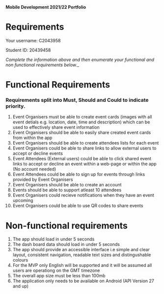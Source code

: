 **Mobile Development 2021/22 Portfolio**
# Requirements

Your username: C2043958

Student ID: 20439458

_Complete the information above and then enumerate your functional and non functional requirements below.__

# Functional Requirements 
### Requirements split into Must, Should and Could to indicate priority. 

1. Event Organisers must be able to create event cards (images with all event detials e.g. location, date, time and description) which can be used to effectively share event information 
2. Event Organisers should be able to easily share created event cards from within the app 
3. Event Organisers should be able to create attendees lists for each event  
4. Event Organisers could be able to share links to allow external users to accept or decline events 
5. Event Attendees (External users) could be able to click shared event links to accept or decline an event within a web-page or within the app (No account needed)
6. Event Attendees could be able to sign up for events through links provided by Event Organisers 
7. Event Organisers should be able to create an account 
8. Events should be able to support atleast 10 attendees
9. Event Organisers could recieve notifications when they have an event upcoming 
10. Event Organisers could be able to use QR codes to share events

# Non-functional requirements 

1. The app should load in under 5 seconds 
2. The dash board data should load in under 5 seconds 
3. The app should provide an accessible interface i.e simple and clear layout, consistent navigation, readable text sizes 
and distingushable colours
4. For the MVP only English will be supported and it will be assumed all users are operationg on the GMT timezone
5. The overall app size must be less than 100mb
6. The application only needs to be available on Android (API Version 27 and up) 
